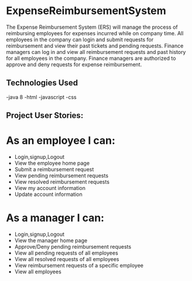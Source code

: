 # ExpenseReimbursementSystem
The Expense Reimbursement System (ERS) will manage the process of reimbursing employees for expenses incurred while on company time. All employees in the company can login and submit requests for reimbursement and view their past tickets and pending requests. Finance managers can log in and view all reimbursement requests and past history for all employees in the company. Finance managers are authorized to approve and deny requests for expense reimbursement. 

## Technologies Used
-java 8
-html
-javascript
-css


## Project User Stories: 
# As an employee I can:
 - Login,signup,Logout 
 - View the employee home page 
 - Submit a reimbursement request 
 - View pending reimbursement requests
 - View resolved reimbursement requests 
 - View my account information 
 - Update account information 

# As a manager I can: 
- Login,signup,Logout
- View the manager home page 
- Approve/Deny pending reimbursement requests 
- View all pending requests of all employees 
- View all resolved requests of all employees 
- View reimbursement requests of a specific employee 
- View all employees
